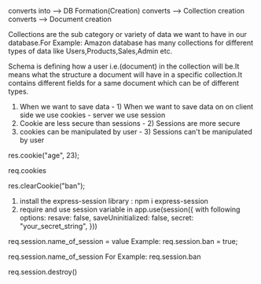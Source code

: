 <!-- ! Keep this Diagram in mind to better visualize the database working -->

<!-- ! Code Side -->                  <!-- ! MongoDb Side -->
<!-- * DB setup --> converts into --> DB Formation(Creation)
<!-- ? Model setup --> converts  --> Collection creation
<!-- ? Schema setup --> converts --> Document creation

<!-- ? What are Collections -->

Collections are the sub category or variety of data we want to have in our database.For Example: Amazon database has many collections for different types of data like Users,Products,Sales,Admin etc.

<!-- ? What is Schema -->

Schema is defining how a user i.e.(document) in the collection will be.It means what the structure a document will have in a specific collection.It contains different fields for a same document which can be of different types.

<!--? By writing this line in code it creates a database with the name you give in mongodb  -->
<!--! mongoose.connect("mongodb://localhost:27017/your_database_name")-->

<!-- ! By writing this we define how a single user will be i.e. what structure the document will have -->
<!-- const UsersSchema = mongoose.Schema({
  username: String,
  email: String,
  password: String,
  age: Number,
}); -->

<!-- ? By writing this line in code a collection named Users will be created in the database with all the attribute of the schema we provided i.e. the document in this collection will have the structure of the schema we provided -->
<!-- * mongoose.model("Users", UsersSchema); -->

<!-- ? Cookie And Session -->

<!-- ! Client Side -->            <!-- ! Server Side -->

1. When we want to save data - 1) When we want to save data on
   on client side we use cookies - server we use session
2. Cookie are less secure than sessions - 2) Sessions are more secure
3. cookies can be manipulated by user - 3) Sessions can't be manipulated by user

<!-- ? Cookies Creation -->
 <!--! This below line is used to create a cookie -->

res.cookie("age", 23);

   <!--! This line is used to read all the cookies that exists in the frontend -->

req.cookies

  <!--! This line is used to clear Cookie from the frontend -->

res.clearCookie("ban");

<!-- ? Sessions Creation -->

1. install the express-session library : npm i express-session
2. require and use session variable in app.use(session({
   with following options:
   resave: false,
   saveUninitialized: false,
   secret: "your_secret_string",
   }))

<!--!   This line below is used to create a session in the server -->

req.session.name_of_session = value
Example: req.session.ban = true;

<!-- ! This line is used to read a session created in the server -->

req.session.name_of_session
For Example: req.session.ban

<!-- ! This line is used to destroy the session created in the server -->

req.session.destroy()

